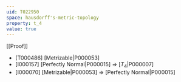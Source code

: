 ```yaml
---
uid: T022950
space: hausdorff's-metric-topology
property: t_4
value: true
---
```

[[Proof]]

* [T000486] [Metrizable|P000053]
* [I000157] [Perfectly Normal|P000015] => [$T_4$|P000007]
* [I000070] [Metrizable|P000053] => [Perfectly Normal|P000015]

